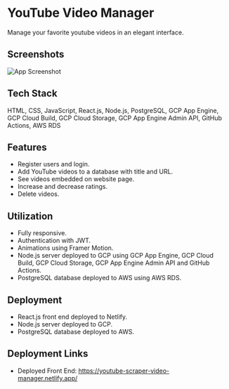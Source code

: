 # YouTube Video Manager
Manage your favorite youtube videos in an elegant interface.

## Screenshots
![App Screenshot](https://res.cloudinary.com/dembzfkgg/image/upload/v1687183878/yvm_screenshot_f8b02443f1.png)

## Tech Stack
HTML, CSS, JavaScript, React.js, Node.js, PostgreSQL, GCP App Engine, GCP Cloud Build, GCP Cloud Storage, GCP App Engine Admin API, GitHub Actions, AWS RDS

## Features
- Register users and login.
- Add YouTube videos to a database with title and URL.
- See videos embedded on website page.
- Increase and decrease ratings.
- Delete videos.

## Utilization
- Fully responsive.
- Authentication with JWT.
- Animations using Framer Motion.
- Node.js server deployed to GCP using GCP App Engine, GCP Cloud Build, GCP Cloud Storage, GCP App Engine Admin API and GitHub Actions.
- PostgreSQL database deployed to AWS using AWS RDS.

## Deployment
- React.js front end deployed to Netlify.
- Node.js server deployed to GCP.
- PostgreSQL database deployed to AWS.

## Deployment Links
- Deployed Front End: https://youtube-scraper-video-manager.netlify.app/